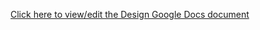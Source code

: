 [Click here to view/edit the Design Google Docs document](https://docs.google.com/document/d/1Lh40owOFS1P5ASJcQiY3Aa0lBweETQ844C6pv1NOwJI/edit?usp=sharing)
